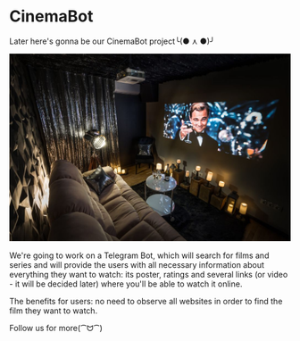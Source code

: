 # CinemaBot
Later here's gonna be our CinemaBot project╰(● ⋏ ●)╯

![](CoverPhoto.jpg)

We're going to work on a Telegram Bot, which will search for films and series and will provide the users with all necessary information about everything they want to watch: its poster, ratings and several links (or video - it will be decided later) where you'll be able to watch it online.

The benefits for users: no need to observe all websites in order to find the film they want to watch.

Follow us for more(⁀ᗢ⁀)
